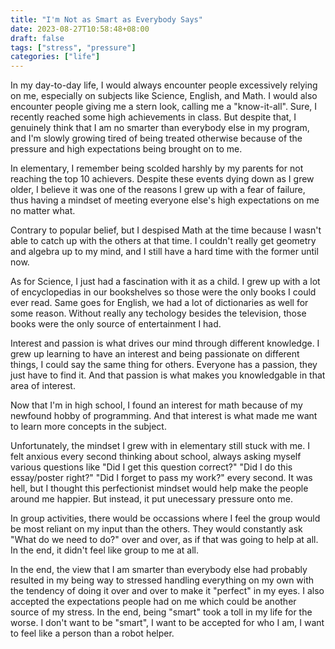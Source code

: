 ```yaml
---
title: "I'm Not as Smart as Everybody Says"
date: 2023-08-27T10:58:48+08:00
draft: false
tags: ["stress", "pressure"]
categories: ["life"]
---
```

In my day-to-day life, I would always encounter people excessively relying on me, especially on subjects like Science, English, and Math. I would also encounter people giving me a stern look, calling me a "know-it-all". Sure, I recently reached some high achievements in class. But despite that, I genuinely think that I am no smarter than everybody else in my program, and I'm slowly growing tired of being treated otherwise because of the pressure and high expectations being brought on to me.

In elementary, I remember being scolded harshly by my parents for not reaching the top 10 achievers. Despite these events dying down as I grew older, I believe it was one of the reasons I grew up with a fear of failure, thus having a mindset of meeting everyone else's high expectations on me no matter what.

Contrary to popular belief, but I despised Math at the time because I wasn't able to catch up with the others at that time. I couldn't really get geometry and algebra up to my mind, and I still have a hard time with the former until now.

As for Science, I just had a fascination with it as a child. I grew up with a lot of encyclopedias in our bookshelves so those were the only books I could ever read. Same goes for English, we had a lot of dictionaries as well for some reason. Without really any techology besides the television, those books were the only source of entertainment I had.

Interest and passion is what drives our mind through different knowledge. I grew up learning to have an interest and being passionate on different things, I could say the same thing for others. Everyone has a passion, they just have to find it. And that passion is what makes you knowledgable in that area of interest.

Now that I'm in high school, I found an interest for math because of my newfound hobby of programming. And that interest is what made me want to learn more concepts in the subject. 

Unfortunately, the mindset I grew with in elementary still stuck with me. I felt anxious every second thinking about school, always asking myself various questions like "Did I get this question correct?" "Did I do this essay/poster right?" "Did I forget to pass my work?" every second. It was hell, but I thought this perfectionist mindset would help make the people around me happier. But instead, it put unecessary pressure onto me.

In group activities, there would be occassions where I feel the group would be most reliant on my input than the others. They would constantly ask "What do we need to do?" over and over, as if that was going to help at all. In the end, it didn't feel like group to me at all.

In the end, the view that I am smarter than everybody else had probably resulted in my being way to stressed handling everything on my own with the tendency of doing it over and over to make it "perfect" in my eyes. I also accepted the expectations people had on me which could be another source of my stress. In the end, being "smart" took a toll in my life for the worse. I don't want to be "smart", I want to be accepted for who I am, I want to feel like a person than a robot helper.
